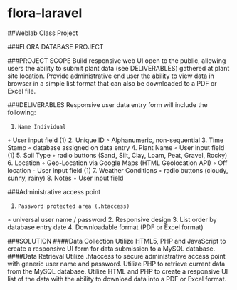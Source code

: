 # flora-laravel
##Weblab Class Project


###FLORA DATABASE PROJECT

###PROJECT SCOPE
Build responsive web UI open to the public, allowing users the ability to submit plant data (see DELIVERABLES) gathered at plant site location. Provide administrative end user the ability to view data in browser in a simple list format that can also be downloaded to a PDF or Excel file.

###DELIVERABLES
Responsive user data entry form will include the following:
1.     Name Individual
◦      User input field (1)
2.     Unique ID
◦      Alphanumeric, non-sequential
3.     Time Stamp
◦      database assigned on data entry
4.     Plant Name
◦      User input field (1)
5.     Soil Type
◦      radio buttons (Sand, Silt, Clay, Loam, Peat, Gravel, Rocky)
6.     Location
◦      Geo-Location via Google Maps (HTML Geolocation API)
◦      Off location - User input field (1)
7.     Weather Conditions
◦      radio buttons (cloudy, sunny, rainy)
8.     Notes
◦      User input field
 
###Administrative access point

1.     Password protected area (.htaccess)
◦      universal user name / password
2.     Responsive design
3.     List order by database entry date
4.     Downloadable format (PDF or Excel format)
 
###SOLUTION
####Data Collection
Utilize HTML5, PHP and JavaScript to create a responsive UI form for data submission to a MySQL database.
####Data Retrieval 
Utilize .htaccess to secure administrative access point with generic user name and password. Utilize PHP to retrieve current data from the MySQL database. Utilize HTML and PHP to create a responsive UI list of the data with the ability to download data into a PDF or Excel format.


